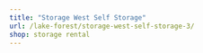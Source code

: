 ```yaml
---
title: "Storage West Self Storage"
url: /lake-forest/storage-west-self-storage-3/
shop: storage rental
---
```


